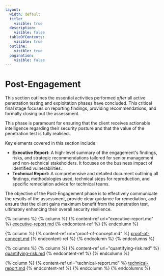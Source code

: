 ```yaml
---
layout:
  width: default
  title:
    visible: true
  description:
    visible: false
  tableOfContents:
    visible: true
  outline:
    visible: true
  pagination:
    visible: false
---
```


# Post-Engagement

This section outlines the essential activities performed _after_ all active penetration testing and exploitation phases have concluded. This critical final stage focuses on reporting findings, providing recommendations, and formally closing out the assessment.

This phase is paramount for ensuring that the client receives actionable intelligence regarding their security posture and that the value of the penetration test is fully realised.

Key elements covered in this section include:

* **Executive Report:** A high-level summary of the engagement's findings, risks, and strategic recommendations tailored for senior management and non-technical stakeholders. It focuses on the business impact of identified vulnerabilities.
* **Technical Report:** A comprehensive and detailed document outlining all findings, methodologies used, technical steps for reproduction, and specific remediation advice for technical teams.

The objective of the Post-Engagement phase is to effectively communicate the results of the assessment, provide clear guidance for remediation, and ensure that the client gains maximum benefit from the penetration test, ultimately enhancing their overall security resilience.

{% columns %}
{% column %}
{% content-ref url="executive-report.md" %}
[executive-report.md](executive-report.md)
{% endcontent-ref %}
{% endcolumn %}

{% column %}
{% content-ref url="proof-of-concept.md" %}
[proof-of-concept.md](proof-of-concept.md)
{% endcontent-ref %}
{% endcolumn %}
{% endcolumns %}

{% columns %}
{% column %}
{% content-ref url="quantifying-risk.md" %}
[quantifying-risk.md](quantifying-risk.md)
{% endcontent-ref %}
{% endcolumn %}

{% column %}
{% content-ref url="technical-report.md" %}
[technical-report.md](technical-report.md)
{% endcontent-ref %}
{% endcolumn %}
{% endcolumns %}
